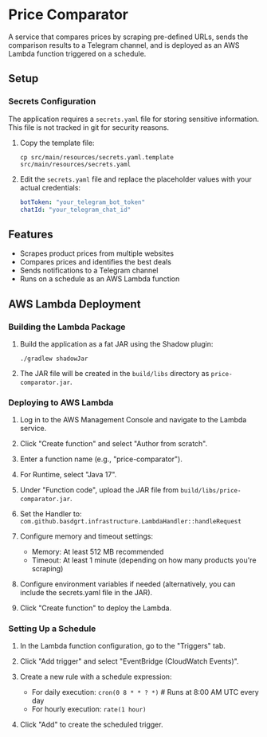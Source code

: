 # Price Comparator

A service that compares prices by scraping pre-defined URLs, sends the comparison results to a Telegram channel, and is deployed as an AWS Lambda function triggered on a schedule.

## Setup

### Secrets Configuration

The application requires a `secrets.yaml` file for storing sensitive information. This file is not tracked in git for security reasons.

1. Copy the template file:
   ```
   cp src/main/resources/secrets.yaml.template src/main/resources/secrets.yaml
   ```

2. Edit the `secrets.yaml` file and replace the placeholder values with your actual credentials:
   ```yaml
   botToken: "your_telegram_bot_token"
   chatId: "your_telegram_chat_id"
   ```

## Features

- Scrapes product prices from multiple websites
- Compares prices and identifies the best deals
- Sends notifications to a Telegram channel
- Runs on a schedule as an AWS Lambda function

## AWS Lambda Deployment

### Building the Lambda Package

1. Build the application as a fat JAR using the Shadow plugin:
   ```
   ./gradlew shadowJar
   ```

2. The JAR file will be created in the `build/libs` directory as `price-comparator.jar`.

### Deploying to AWS Lambda

1. Log in to the AWS Management Console and navigate to the Lambda service.

2. Click "Create function" and select "Author from scratch".

3. Enter a function name (e.g., "price-comparator").

4. For Runtime, select "Java 17".

5. Under "Function code", upload the JAR file from `build/libs/price-comparator.jar`.

6. Set the Handler to: `com.github.basdgrt.infrastructure.LambdaHandler::handleRequest`

7. Configure memory and timeout settings:
   - Memory: At least 512 MB recommended
   - Timeout: At least 1 minute (depending on how many products you're scraping)

8. Configure environment variables if needed (alternatively, you can include the secrets.yaml file in the JAR).

9. Click "Create function" to deploy the Lambda.

### Setting Up a Schedule

1. In the Lambda function configuration, go to the "Triggers" tab.

2. Click "Add trigger" and select "EventBridge (CloudWatch Events)".

3. Create a new rule with a schedule expression:
   - For daily execution: `cron(0 8 * * ? *)`  # Runs at 8:00 AM UTC every day
   - For hourly execution: `rate(1 hour)`

4. Click "Add" to create the scheduled trigger.
